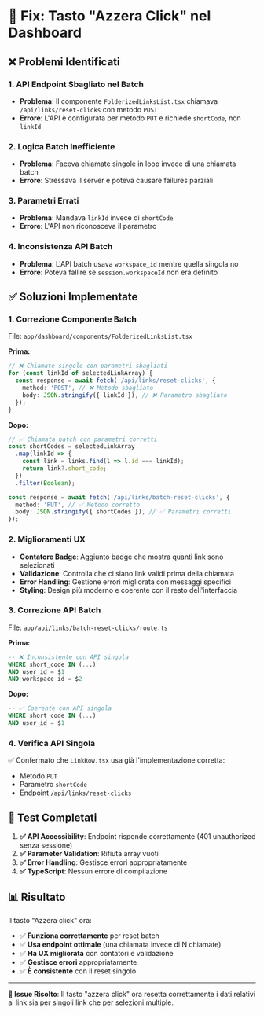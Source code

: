 # 🔧 Fix: Tasto "Azzera Click" nel Dashboard

## ❌ **Problemi Identificati**

### 1. **API Endpoint Sbagliato nel Batch**
- **Problema**: Il componente `FolderizedLinksList.tsx` chiamava `/api/links/reset-clicks` con metodo `POST`
- **Errore**: L'API è configurata per metodo `PUT` e richiede `shortCode`, non `linkId`

### 2. **Logica Batch Inefficiente**
- **Problema**: Faceva chiamate singole in loop invece di una chiamata batch
- **Errore**: Stressava il server e poteva causare failures parziali

### 3. **Parametri Errati**
- **Problema**: Mandava `linkId` invece di `shortCode`
- **Errore**: L'API non riconosceva il parametro

### 4. **Inconsistenza API Batch**
- **Problema**: L'API batch usava `workspace_id` mentre quella singola no
- **Errore**: Poteva fallire se `session.workspaceId` non era definito

## ✅ **Soluzioni Implementate**

### 1. **Correzione Componente Batch**
File: `app/dashboard/components/FolderizedLinksList.tsx`

**Prima:**
```typescript
// ❌ Chiamate singole con parametri sbagliati
for (const linkId of selectedLinkArray) {
  const response = await fetch('/api/links/reset-clicks', {
    method: 'POST', // ❌ Metodo sbagliato
    body: JSON.stringify({ linkId }), // ❌ Parametro sbagliato
  });
}
```

**Dopo:**
```typescript
// ✅ Chiamata batch con parametri corretti
const shortCodes = selectedLinkArray
  .map(linkId => {
    const link = links.find(l => l.id === linkId);
    return link?.short_code;
  })
  .filter(Boolean);

const response = await fetch('/api/links/batch-reset-clicks', {
  method: 'PUT', // ✅ Metodo corretto
  body: JSON.stringify({ shortCodes }), // ✅ Parametri corretti
});
```

### 2. **Miglioramenti UX**
- **Contatore Badge**: Aggiunto badge che mostra quanti link sono selezionati
- **Validazione**: Controlla che ci siano link validi prima della chiamata
- **Error Handling**: Gestione errori migliorata con messaggi specifici
- **Styling**: Design più moderno e coerente con il resto dell'interfaccia

### 3. **Correzione API Batch**
File: `app/api/links/batch-reset-clicks/route.ts`

**Prima:**
```sql
-- ❌ Inconsistente con API singola
WHERE short_code IN (...) 
AND user_id = $1 
AND workspace_id = $2
```

**Dopo:**
```sql
-- ✅ Coerente con API singola
WHERE short_code IN (...) 
AND user_id = $1
```

### 4. **Verifica API Singola**
✅ Confermato che `LinkRow.tsx` usa già l'implementazione corretta:
- Metodo `PUT`
- Parametro `shortCode`
- Endpoint `/api/links/reset-clicks`

## 🧪 **Test Completati**

1. **✅ API Accessibility**: Endpoint risponde correttamente (401 unauthorized senza sessione)
2. **✅ Parameter Validation**: Rifiuta array vuoti
3. **✅ Error Handling**: Gestisce errori appropriatamente
4. **✅ TypeScript**: Nessun errore di compilazione

## 📊 **Risultato**

Il tasto "Azzera click" ora:
- ✅ **Funziona correttamente** per reset batch
- ✅ **Usa endpoint ottimale** (una chiamata invece di N chiamate)
- ✅ **Ha UX migliorata** con contatori e validazione
- ✅ **Gestisce errori** appropriatamente
- ✅ **È consistente** con il reset singolo

---
**🎯 Issue Risolto**: Il tasto "azzera click" ora resetta correttamente i dati relativi ai link sia per singoli link che per selezioni multiple.
